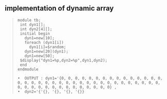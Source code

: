 ## implementation of dynamic array

>```
>module tb;
>  int dyn1[];
>  int dyn2[4][];
>  initial begin
>    dyn1=new[10];
>    foreach (dyn1[i])
>      dyn1[i]=$random;
>    dyn1=new[20](dyn1);
>    dyn1=new[50];
>  $display("dyn1=%p,dyn2=%p",dyn1,dyn2);
>  end
>endmodule
>```
>
>```
>•	OUTPUT : dyn1='{0, 0, 0, 0, 0, 0, 0, 0, 0, 0, 0, 0, 0, 0, 0, 0, 0, 0, 0, 0, 0, 0, 0, 0, 0, 0, 0, 0, 0, 0, 0, 0, 0, 0, 0, 0, 0, 0, 0, 0, 0, 0, 0, 0, 0, 0, 0, 0, 0, 0} ,
>•	dyn2='{'{}, '{}, '{}, '{}}
>```


